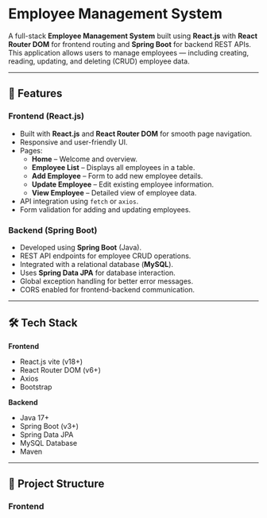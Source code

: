# Employee Management System

A full-stack **Employee Management System** built using **React.js** with **React Router DOM** for frontend routing and **Spring Boot** for backend REST APIs.  
This application allows users to manage employees — including creating, reading, updating, and deleting (CRUD) employee data.

---

## 🚀 Features

### Frontend (React.js)
- Built with **React.js** and **React Router DOM** for smooth page navigation.
- Responsive and user-friendly UI.
- Pages:
  - **Home** – Welcome and overview.
  - **Employee List** – Displays all employees in a table.
  - **Add Employee** – Form to add new employee details.
  - **Update Employee** – Edit existing employee information.
  - **View Employee** – Detailed view of employee data.
- API integration using `fetch` or `axios`.
- Form validation for adding and updating employees.

### Backend (Spring Boot)
- Developed using **Spring Boot** (Java).
- REST API endpoints for employee CRUD operations.
- Integrated with a relational database (**MySQL**).
- Uses **Spring Data JPA** for database interaction.
- Global exception handling for better error messages.
- CORS enabled for frontend-backend communication.

---

## 🛠 Tech Stack

**Frontend**
- React.js vite (v18+)
- React Router DOM (v6+)
- Axios
- Bootstrap

**Backend**
- Java 17+ 
- Spring Boot (v3+)
- Spring Data JPA
- MySQL Database
- Maven

---

## 📂 Project Structure

### Frontend

